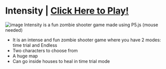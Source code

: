 # Intensity | [Click Here to Play!](https://shibampokhrel.com/Intensity)
![image](https://github.com/shibampokerail/Intensity/assets/95929007/943a2346-2a86-4a1a-b96a-ff789e5ca83f)
Intensity is a fun zombie shooter game made using P5.js (mouse needed) 

- It is an intense and fun zombie shooter game where you have 2 modes: time trial and Endless
- Two characters to choose from
- A huge map
- Can go inside houses to heal in time trial mode

